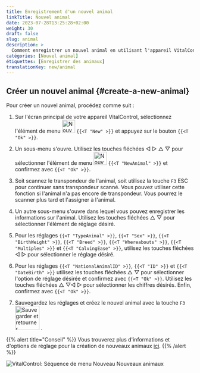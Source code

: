 ```yaml
---
title: Enregistrement d'un nouvel animal
linkTitle: Nouvel animal
date: 2023-07-28T13:25:28+02:00
weight: 30
draft: false
slug: animal
description: >
  Comment enregistrer un nouvel animal en utilisant l'appareil VitalControl.
catégories: [Nouvel animal]
étiquettes: [Enregistrer des animaux]
translationKey: new/animal
---
```

## Créer un nouvel animal {#create-a-new-animal}

Pour créer un nouvel animal, procédez comme suit :

1. Sur l'écran principal de votre appareil VitalControl, sélectionnez l'élément de menu <img src="/icons/main/new-animal.svg" width="35" align="bottom" alt="Nouvel animal" /> `{{<T "New" >}}` et appuyez sur le bouton `{{<T "Ok" >}}`.

2. Un sous-menu s'ouvre. Utilisez les touches fléchées ◁ ▷ △ ▽ pour sélectionner l'élément de menu <img src="/icons/main/new-animal.svg" width="35" align="bottom" alt="Nouvel animal" /> `{{<T "NewAnimal" >}}` et confirmez avec `{{<T "Ok" >}}`.

3. Soit scannez le transpondeur de l'animal, soit utilisez la touche `F3` ESC pour continuer sans transpondeur scanné. Vous pouvez utiliser cette fonction si l'animal n'a pas encore de transpondeur. Vous pourrez le scanner plus tard et l'assigner à l'animal.

4. Un autre sous-menu s'ouvre dans lequel vous pouvez enregistrer les informations sur l'animal. Utilisez les touches fléchées △ ▽ pour sélectionner l'élément de réglage désiré.

5. Pour les réglages `{{<T "TypeAnimal" >}}`, `{{<T "Sex" >}}`, `{{<T "BirthWeight" >}}`, `{{<T "Breed" >}}`, `{{<T "Whereabouts" >}}`, `{{<T "Multiples" >}}` et  `{{<T "CalvingEase" >}}`, utilisez les touches fléchées ◁ ▷ pour sélectionner le réglage désiré.

6. Pour les réglages `{{<T "NationalAnimalID" >}}`, `{{<T "ID" >}}` et `{{<T "DateBirth" >}}` utilisez les touches fléchées △ ▽ pour sélectionner l'option de réglage désirée et confirmez avec `{{<T "Ok" >}}`. Utilisez les touches fléchées △ ▽◁ ▷ pour sélectionner les chiffres désirés. Enfin, confirmez avec `{{<T "Ok" >}}`.

7. Sauvegardez les réglages et créez le nouvel animal avec la touche `F3` &nbsp;<img src="/icons/footer/save_exit.svg" width="65" align="bottom" alt="Sauvegarder et retourner" />&nbsp;.

{{% alert title="Conseil" %}}
Vous trouverez plus d'informations et d'options de réglage pour la création de nouveaux animaux [ici](../../settings/animal-registration/).
{{% /alert %}}

   ![VitalControl: Séquence de menu Nouveau Nouveaux animaux](../images/new.png "Créer un nouvel animal")
